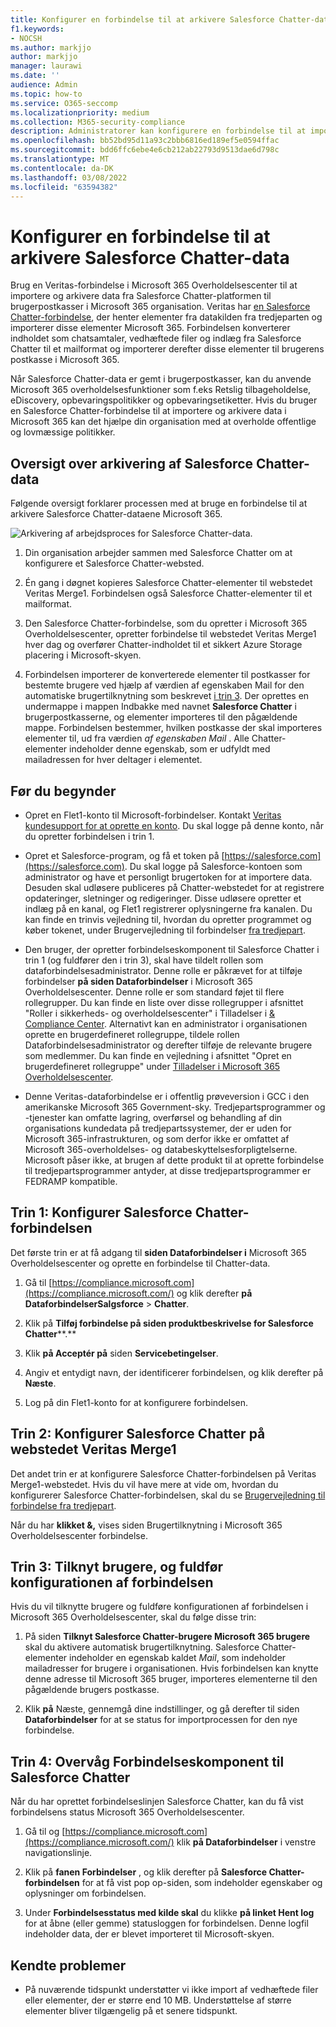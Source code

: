 ```yaml
---
title: Konfigurer en forbindelse til at arkivere Salesforce Chatter-data i Microsoft 365
f1.keywords:
- NOCSH
ms.author: markjjo
author: markjjo
manager: laurawi
ms.date: ''
audience: Admin
ms.topic: how-to
ms.service: O365-seccomp
ms.localizationpriority: medium
ms.collection: M365-security-compliance
description: Administratorer kan konfigurere en forbindelse til at importere og arkivere Salesforce Chatter-data fra Veritas til Microsoft 365. Med denne forbindelse kan du arkivere data fra tredjeparts datakilder i Microsoft 365. Når du har arkiveret disse data, kan du bruge overholdelsesfunktioner som f.eks. retslig tilbageholdelse, indholdssøgning og opbevaringspolitikker til at administrere tredjepartsdata.
ms.openlocfilehash: bb52bd95d11a93c2bbb6816ed189ef5e0594ffac
ms.sourcegitcommit: bdd6ffc6ebe4e6cb212ab22793d9513dae6d798c
ms.translationtype: MT
ms.contentlocale: da-DK
ms.lasthandoff: 03/08/2022
ms.locfileid: "63594382"
---
```

# <a name="set-up-a-connector-to-archive-salesforce-chatter-data"></a>Konfigurer en forbindelse til at arkivere Salesforce Chatter-data

Brug en Veritas-forbindelse i Microsoft 365 Overholdelsescenter til at importere og arkivere data fra Salesforce Chatter-platformen til brugerpostkasser i Microsoft 365 organisation. Veritas har [en Salesforce Chatter-forbindelse](http://globanet.com/chatter/), der henter elementer fra datakilden fra tredjeparten og importerer disse elementer Microsoft 365. Forbindelsen konverterer indholdet som chatsamtaler, vedhæftede filer og indlæg fra Salesforce Chatter til et mailformat og importerer derefter disse elementer til brugerens postkasse i Microsoft 365.

Når Salesforce Chatter-data er gemt i brugerpostkasser, kan du anvende Microsoft 365 overholdelsesfunktioner som f.eks Retslig tilbageholdelse, eDiscovery, opbevaringspolitikker og opbevaringsetiketter. Hvis du bruger en Salesforce Chatter-forbindelse til at importere og arkivere data i Microsoft 365 kan det hjælpe din organisation med at overholde offentlige og lovmæssige politikker.

## <a name="overview-of-archiving-salesforce-chatter-data"></a>Oversigt over arkivering af Salesforce Chatter-data

Følgende oversigt forklarer processen med at bruge en forbindelse til at arkivere Salesforce Chatter-dataene Microsoft 365.

![Arkivering af arbejdsproces for Salesforce Chatter-data.](../media/SalesforceChatterConnectorWorkflow.png)

1. Din organisation arbejder sammen med Salesforce Chatter om at konfigurere et Salesforce Chatter-websted.

2. Én gang i døgnet kopieres Salesforce Chatter-elementer til webstedet Veritas Merge1. Forbindelsen også Salesforce Chatter-elementer til et mailformat.

3. Den Salesforce Chatter-forbindelse, som du opretter i Microsoft 365 Overholdelsescenter, opretter forbindelse til webstedet Veritas Merge1 hver dag og overfører Chatter-indholdet til et sikkert Azure Storage placering i Microsoft-skyen.

4. Forbindelsen importerer de konverterede elementer til postkasser for bestemte brugere ved hjælp af værdien af egenskaben  Mail for den automatiske brugertilknytning som beskrevet [i trin 3](#step-3-map-users-and-complete-the-connector-setup). Der oprettes en undermappe i mappen Indbakke med navnet **Salesforce Chatter** i brugerpostkasserne, og elementer importeres til den pågældende mappe. Forbindelsen bestemmer, hvilken postkasse der skal importeres elementer til, ud fra værdien *af egenskaben Mail* . Alle Chatter-elementer indeholder denne egenskab, som er udfyldt med mailadressen for hver deltager i elementet.

## <a name="before-you-begin"></a>Før du begynder

- Opret en Flet1-konto til Microsoft-forbindelser. Kontakt [Veritas kundesupport for at oprette en konto](https://www.veritas.com/content/support/). Du skal logge på denne konto, når du opretter forbindelsen i trin 1.

- Opret et Salesforce-program, og få et token på [https://salesforce.com](https://salesforce.com). Du skal logge på Salesforce-kontoen som administrator og have et personligt brugertoken for at importere data. Desuden skal udløsere publiceres på Chatter-webstedet for at registrere opdateringer, sletninger og redigeringer. Disse udløsere opretter et indlæg på en kanal, og Flet1 registrerer oplysningerne fra kanalen. Du kan finde en trinvis vejledning til, hvordan du opretter programmet og køber tokenet, under Brugervejledning til forbindelser [fra tredjepart](https://docs.ms.merge1.globanetportal.com/Merge1%20Third-Party%20Connectors%20SalesForce%20Chatter%20User%20Guide%20.pdf).

- Den bruger, der opretter forbindelseskomponent til Salesforce Chatter i trin 1 (og fuldfører den i trin 3), skal have tildelt rollen som dataforbindelsesadministrator. Denne rolle er påkrævet for at tilføje forbindelser **på siden Dataforbindelser** i Microsoft 365 Overholdelsescenter. Denne rolle er som standard føjet til flere rollegrupper. Du kan finde en liste over disse rollegrupper i afsnittet "Roller i sikkerheds- og overholdelsescenter" i Tilladelser i [& Compliance Center](../security/office-365-security/permissions-in-the-security-and-compliance-center.md#roles-in-the-security--compliance-center). Alternativt kan en administrator i organisationen oprette en brugerdefineret rollegruppe, tildele rollen Dataforbindelsesadministrator og derefter tilføje de relevante brugere som medlemmer. Du kan finde en vejledning i afsnittet "Opret en brugerdefineret rollegruppe" under [Tilladelser i Microsoft 365 Overholdelsescenter](microsoft-365-compliance-center-permissions.md#create-a-custom-role-group).

- Denne Veritas-dataforbindelse er i offentlig prøveversion i GCC i den amerikanske Microsoft 365 Government-sky. Tredjepartsprogrammer og -tjenester kan omfatte lagring, overførsel og behandling af din organisations kundedata på tredjepartssystemer, der er uden for Microsoft 365-infrastrukturen, og som derfor ikke er omfattet af Microsoft 365-overholdelses- og databeskyttelsesforpligtelserne. Microsoft påser ikke, at brugen af dette produkt til at oprette forbindelse til tredjepartsprogrammer antyder, at disse tredjepartsprogrammer er FEDRAMP kompatible.

## <a name="step-1-set-up-the-salesforce-chatter-connector"></a>Trin 1: Konfigurer Salesforce Chatter-forbindelsen

Det første trin er at få adgang til **siden Dataforbindelser i** Microsoft 365 Overholdelsescenter og oprette en forbindelse til Chatter-data.

1. Gå til [https://compliance.microsoft.com](https://compliance.microsoft.com/) og klik derefter **på DataforbindelserSalgsforce** >  **Chatter**.

2. Klik på **Tilføj forbindelse på siden produktbeskrivelse for Salesforce Chatter****.**

3. Klik **på Acceptér på** siden **Servicebetingelser**.

4. Angiv et entydigt navn, der identificerer forbindelsen, og klik derefter på **Næste**.

5. Log på din Flet1-konto for at konfigurere forbindelsen.

## <a name="step-2-configure-the-salesforce-chatter-on-the-veritas-merge1-site"></a>Trin 2: Konfigurer Salesforce Chatter på webstedet Veritas Merge1

Det andet trin er at konfigurere Salesforce Chatter-forbindelsen på Veritas Merge1-webstedet. Hvis du vil have mere at vide om, hvordan du konfigurerer Salesforce Chatter-forbindelsen, skal du se [Brugervejledning til forbindelse fra tredjepart](https://docs.ms.merge1.globanetportal.com/Merge1%20Third-Party%20Connectors%20SalesForce%20Chatter%20User%20Guide%20.pdf).

Når du har **klikket &,** vises siden Brugertilknytning i Microsoft 365 Overholdelsescenter forbindelse.

## <a name="step-3-map-users-and-complete-the-connector-setup"></a>Trin 3: Tilknyt brugere, og fuldfør konfigurationen af forbindelsen

Hvis du vil tilknytte brugere og fuldføre konfigurationen af forbindelsen i Microsoft 365 Overholdelsescenter, skal du følge disse trin:

1. På siden **Tilknyt Salesforce Chatter-brugere Microsoft 365 brugere** skal du aktivere automatisk brugertilknytning. Salesforce Chatter-elementer indeholder en egenskab kaldet *Mail*, som indeholder mailadresser for brugere i organisationen. Hvis forbindelsen kan knytte denne adresse til Microsoft 365 bruger, importeres elementerne til den pågældende brugers postkasse.

2. Klik **på** Næste, gennemgå dine indstillinger, og gå derefter til siden **Dataforbindelser** for at se status for importprocessen for den nye forbindelse.

## <a name="step-4-monitor-the-salesforce-chatter-connector"></a>Trin 4: Overvåg Forbindelseskomponent til Salesforce Chatter

Når du har oprettet forbindelseslinjen Salesforce Chatter, kan du få vist forbindelsens status Microsoft 365 Overholdelsescenter.

1. Gå til og [https://compliance.microsoft.com](https://compliance.microsoft.com/) klik **på Dataforbindelser** i venstre navigationslinje.

2. Klik på **fanen Forbindelser** , og klik derefter på **Salesforce Chatter-forbindelsen** for at få vist pop op-siden, som indeholder egenskaber og oplysninger om forbindelsen.

3. Under **Forbindelsesstatus med kilde skal** du klikke **på linket Hent log** for at åbne (eller gemme) statusloggen for forbindelsen. Denne logfil indeholder data, der er blevet importeret til Microsoft-skyen.

## <a name="known-issues"></a>Kendte problemer

- På nuværende tidspunkt understøtter vi ikke import af vedhæftede filer eller elementer, der er større end 10 MB. Understøttelse af større elementer bliver tilgængelig på et senere tidspunkt.